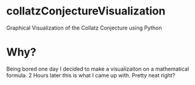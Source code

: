 # collatzConjectureVisualization
Graphical Visualization of the Collatz Conjecture using Python

# Why?
Being bored one day I decided to make a visualizaiton on a mathematical formula. 2 Hours later this is what I came up with. Pretty neat right?
